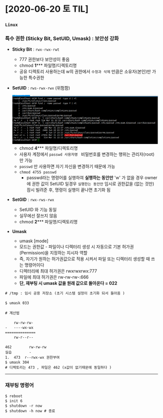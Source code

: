 # [2020-06-20 토 TIL]

### `Linux`

### 특수 권한 (Sticky Bit, SetUID, Umask) : 보안성 강화

- **Sticky Bit** : `rwx-rwx-rwt`

  - 777 권한보다 보안성이 좋음 
  - chmod **1***** 파일명/디렉토리명 
  - 공유 디렉토리 사용하는데 w의 권한에서 `수정과 삭제` 만큼은 소유자(본인)만 가능한 특수권한 

- **SetUID** : `rws-rwx-rwx` (위험함)

  <img src="./find.PNG">

  - chmod **4***** 파일명/디렉토리명 
  - 사용자 계정에서 `passwd 사용자명 ` 비밀번호를 변경하는 행위는 관리자(root) 만 가능 
  - `passwd` 만 사용하면 자기 자신을 변경하기 때문에 가능 
  - `chmod 4755 passwd`
    - passwd라는 명령어를 실행하여 **실행하는 동안만** 'w' 가 없을 경우 owner에 권한 값이 SetUID 일경우 `실행한는 동안만` 임시로 권한값을 (없는 것만)잠시 빌려준 후, 명령이 실행이 끝나면 초기화 됨 

- **SetGID** : `rwx-rws-rwx`

  - SetUID 와 기능 동일 
  - 실무에선 잘쓰지 않음
  - chmod **2***** 파일명/디렉토리명 

- **Umask**

  - umask [mode] 
  - 모드는 권한값 - 파일이나 디렉터리 생성 시 자동으로 기본 허가권(Permission)을 지정하는 지시자 역할
  - 즉, 자기가 원하는 허가권값으로 적용 시켜서 파일 또는 디렉터리 생성할 때 쓰는 명령어이다
  - 디렉터리에 최대 허가권은 rwxrwxrwx:777 
  - 파일에 최대 허가권은    rw-rw-rw-:666
  - **단, 재부팅 시 umask 값을 원래 값으로 돌아온다 = 022**

```shell
# /tmp : 임시 공용 저장소 (초기 시스템 설정이 초기화 되서 돌아옴 )

$ umask 033

# 계산법

	rw-rw-rw-
-   ----wx-wx
==============
	rw-r--r--

462        rw-rw-rw
실습        -
1. 	473  r--rwx-wx 권한부여 
$ umask 304
# 디렉토리는 473 , 파일은 462 (x값이 없기때문에 동일하다 )
```

***

### 재부팅 명령어

```shell
$ reboot
$ init 6
$ shutdown -r now
$ shutdown -h now # 종료
```

